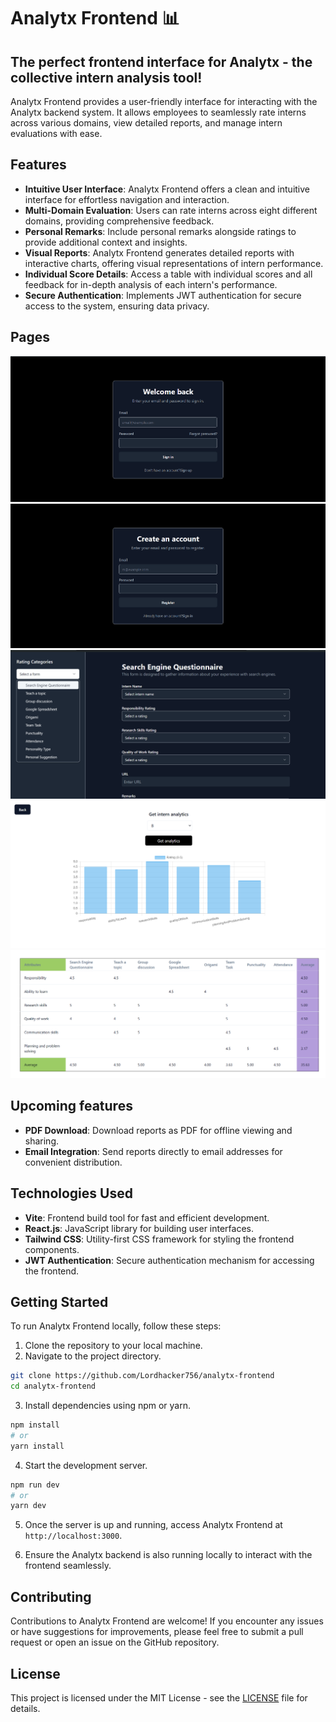 # Analytx Frontend 📊
## The perfect frontend interface for Analytx - the collective intern analysis tool!

Analytx Frontend provides a user-friendly interface for interacting with the Analytx backend system. It allows employees to seamlessly rate interns across various domains, view detailed reports, and manage intern evaluations with ease.

## Features

- **Intuitive User Interface**: Analytx Frontend offers a clean and intuitive interface for effortless navigation and interaction.
- **Multi-Domain Evaluation**: Users can rate interns across eight different domains, providing comprehensive feedback.
- **Personal Remarks**: Include personal remarks alongside ratings to provide additional context and insights.
- **Visual Reports**: Analytx Frontend generates detailed reports with interactive charts, offering visual representations of intern performance.
- **Individual Score Details**: Access a table with individual scores and all feedback for in-depth analysis of each intern's performance.
- **Secure Authentication**: Implements JWT authentication for secure access to the system, ensuring data privacy.

## Pages

<img src="src/assets/login.png" >
<img src="src/assets/register.png" >
<img src="src/assets/analytx_rating.png" >
<img src="src/assets/analytx_bar_chart.png" >
<img src="src/assets/analytx_table.png" >


  
## Upcoming features

- **PDF Download**: Download reports as PDF for offline viewing and sharing.
- **Email Integration**: Send reports directly to email addresses for convenient distribution.

## Technologies Used

- **Vite**: Frontend build tool for fast and efficient development.
- **React.js**: JavaScript library for building user interfaces.
- **Tailwind CSS**: Utility-first CSS framework for styling the frontend components.
- **JWT Authentication**: Secure authentication mechanism for accessing the frontend.
  
## Getting Started

To run Analytx Frontend locally, follow these steps:

1. Clone the repository to your local machine.
2. Navigate to the project directory.

```bash
git clone https://github.com/Lordhacker756/analytx-frontend
cd analytx-frontend
```

3. Install dependencies using npm or yarn.

```bash
npm install
# or
yarn install
```

4. Start the development server.

```bash
npm run dev
# or
yarn dev
```

5. Once the server is up and running, access Analytx Frontend at `http://localhost:3000`.

6. Ensure the Analytx backend is also running locally to interact with the frontend seamlessly.

## Contributing

Contributions to Analytx Frontend are welcome! If you encounter any issues or have suggestions for improvements, please feel free to submit a pull request or open an issue on the GitHub repository.

## License

This project is licensed under the MIT License - see the [LICENSE](LICENSE) file for details.